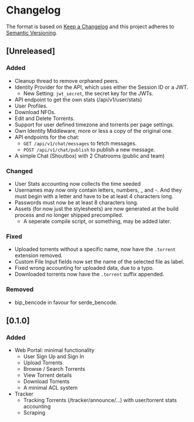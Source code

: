 # Changelog

The format is based on [Keep a Changelog](http://keepachangelog.com/en/1.0.0/)
and this project adheres to [Semantic Versioning](http://semver.org/spec/v2.0.0.html).

## [Unreleased]

### Added
- Cleanup thread to remove orphaned peers.
- Identity Provider for the API, which uses either the Session ID or a JWT.
    - New Setting: `jwt_secret`, the secret key for the JWTs.
- API endpoint to get the own stats (/api/v1/user/stats)
- User Profiles.
- Download NFOs.
- Edit and Delete Torrents.
- Support for user defined timezone and torrents per page settings.
- Own Identity Middleware, more or less a copy of the original one.
- API endpoints for the chat:
    - `GET /api/v1/chat/messages` to fetch messages.
    - `POST /api/v1/chat/publish` to publish a new message.
- A simple Chat (Shoutbox) with 2 Chatrooms (public and team)

### Changed
- User Stats accounting now collects the time seeded
- Usernames may now only contain letters, numbers, _ and -. And they must begin with a letter and have to be at least 4 characters long.
- Passwords must now be at least 8 characters long.
- Assets (for now just the stylesheets) are now generated at the build process and no longer shipped precompiled.
    - A seperate compile script, or something, may be added later.

### Fixed
- Uploaded torrents without a specific name, now have the `.torrent` extension removed.
- Custom File Input fields now set the name of the selected file as label.
- Fixed wrong accounting for uploaded data, due to a typo.
- Downloaded torrents now have the `.torrent` suffix appended.

### Removed
- bip_bencode in favour for serde_bencode.

## [0.1.0]

### Added

- Web Portal: minimal functionality
    - User Sign Up and Sign In
    - Upload Torrents
    - Browse / Search Torrents
    - View Torrent details
    - Download Torrents
    - A minimal ACL system
- Tracker
    - Tracking Torrents (/tracker/announce/...) with user/torrent stats accounting
    - Scraping
